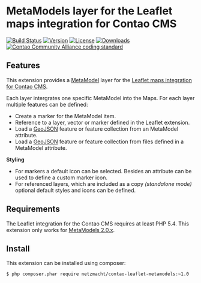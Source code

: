
MetaModels layer for the Leaflet maps integration for Contao CMS
================================================================

[![Build Status](http://img.shields.io/travis/netzmacht/contao-leaflet-metamodels/master.svg?style=flat-square)](https://travis-ci.org/netzmacht/contao-leaflet-metamodels)
[![Version](http://img.shields.io/packagist/v/netzmacht/contao-leaflet-metamodels.svg?style=flat-square)](http://packagist.com/packages/netzmacht/contao-leaflet-metamodels)
[![License](http://img.shields.io/packagist/l/netzmacht/contao-leaflet-metamodels.svg?style=flat-square)](http://packagist.com/packages/netzmacht/contao-leaflet-metamodels)
[![Downloads](http://img.shields.io/packagist/dt/netzmacht/contao-leaflet-metamodels.svg?style=flat-square)](http://packagist.com/packages/netzmacht/contao-leaflet-metamodels)
[![Contao Community Alliance coding standard](http://img.shields.io/badge/cca-coding_standard-red.svg?style=flat-square)](https://github.com/contao-community-alliance/coding-standard)

Features
--------

This extension provides a [MetaModel](https://github.com/MetaModels) layer for the 
[Leaflet maps integration for Contao CMS](https://github.com/netzmacht/contao-leaflet-maps). 

Each layer intergrates one specific MetaModel into the Maps. For each layer multiple features can be defined:
 
 - Create a marker for the MetaModel item.
 - Reference to a layer, vector or marker defined in the Leaflet extension.
 - Load a [GeoJSON](http://geojson.org/) feature or feature collection from an MetaModel attribute.  
 - Load a [GeoJSON](http://geojson.org/) feature or feature collection from files defined in a MetaModel attribute. 

**Styling**
 - For markers a default icon can be selected. Besides an attribute can be used to define a custom marker icon.
 - For referenced layers, which are included as a copy *(standalone mode)* optional default styles and icons
   can be defined.
   
Requirements
------------

The Leaflet integration for the Contao CMS requires at least PHP 5.4. 
This extension only works for [MetaModels 2.0.x](https://github.com/MetaModels/core/tree/tng).

Install
-------

This extension can be installed using composer:

```
$ php composer.phar require netzmacht/contao-leaflet-metamodels:~1.0
```
